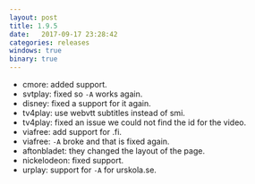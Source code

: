 ```yaml
---
layout: post
title: 1.9.5
date:   2017-09-17 23:28:42
categories: releases
windows: true
binary: true
---
```


* cmore: added support.
* svtplay: fixed so `-A` works again.
* disney: fixed a support for it again.
* tv4play: use webvtt subtitles instead of smi.
* tv4play: fixed an issue we could not find the id for the video.
* viafree: add support for .fi.
* viafree: `-A` broke and that is fixed again.
* aftonbladet: they changed the layout of the page.
* nickelodeon: fixed support.
* urplay: support for `-A` for urskola.se.
